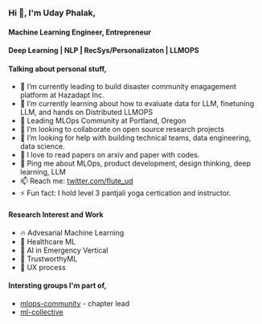 ### Hi 👋, I'm Uday Phalak, 
#### Machine Learning Engineer, Entrepreneur 
#### Deep Learning | NLP | RecSys/Personalizaton | LLMOPS

#### Talking about personal stuff,
- 🏢 I’m currently leading to build disaster community enagagement platform at Hazadapt Inc.
- 🌱 I’m currently learning about how to evaluate data for LLM, finetuning LLM, and hands on Distributed LLMOPS
- 🚀 Leading MLOps Community at Portland, Oregon
- 👯 I’m looking to collaborate on open source research projects 
- 🤔 I’m looking for help with building technical teams, data engineering, data science.
- 📑 I love to read papers on arxiv and paper with codes.
- 💬 Ping me about MLOps, product development, design thinking, deep learning, LLM
- 📫 Reach me: [twitter.com/flute_ud](https://twitter.com/flute_ud)
- ⚡ Fun fact: I hold level 3 pantjali yoga certication and instructor.

#### Research Interest and Work
- 🔥 Advesarial Machine Learning
- 🏥 Healthcare ML
- 🦺 AI in Emergency Vertical
- 🔏 TrustworthyML
- 👐 UX process

#### Intersting groups I'm part of,
- [mlops-community](https://mlops.community/) - chapter lead
- [ml-collective](http://mlcollective.org/)

